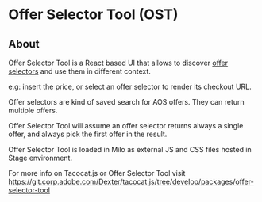 # Offer Selector Tool (OST)

## About

Offer Selector Tool is a React based UI that allows to discover [offer selectors](https://developers.corp.adobe.com/aos/docs/api/openapi/openapi.yml) and use them in different context.

e.g: insert the price, or select an offer selector to render its checkout URL.

Offer selectors are kind of saved search for AOS offers. They can return multiple offers.

Offer Selector Tool will assume an offer selector returns always a single offer, and always pick the first offer in the result.

Offer Selector Tool is loaded in Milo as external JS and CSS files hosted in Stage environment.

For more info on Tacocat.js or Offer Selector Tool visit https://git.corp.adobe.com/Dexter/tacocat.js/tree/develop/packages/offer-selector-tool
